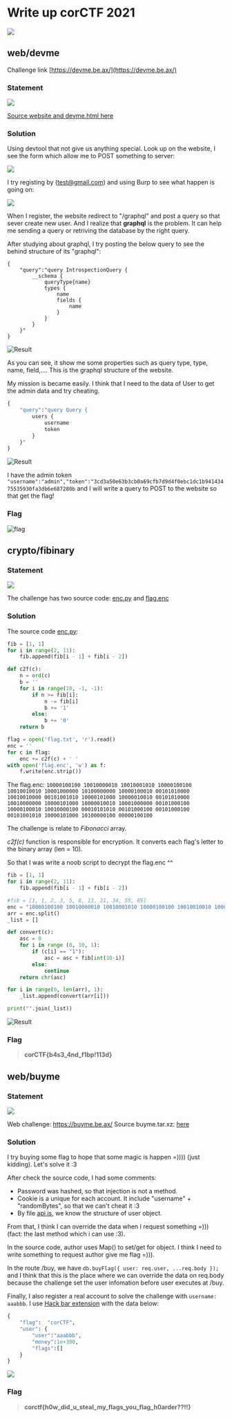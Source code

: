 # Write up corCTF 2021

![](website.png)

## web/devme

Challenge link [https://devme.be.ax/](https://devme.be.ax/)

### Statement

![](devme/statement.png)

[Source website and devme.html here](devme/devme_files.zip)

### Solution

Using devtool that not give us anything special. Look up on the website, I see the form which allow me to POST something to server:

![](devme/sendEmail.png)

I try registing by (test@gmail.com) and using Burp to see what happen is going on:

![](devme/burp.png)

When I register, the website redirect to "/graphql" and post a query so that sever create new user. And I realize that **graphql** is the problem. It can help me sending a query or retriving the database by the right query.

After studying about graphql, I try posting the below query to see the behind structure of its "graphql":
```grahpql
{
	"query":"query IntrospectionQuery {
		__schema {
			queryType{name}
			types {
				name
				fields {
					name
				}
			}
		}
	}"
}
```

![Result](devme/structure.png)

As you can see, it show me some properties such as query type, type, name, field,.... This is the graphql structure of the website.

My mission is became easily. I think that I need to the data of User to get the admin data and try cheating.

```graphql
{
	"query":"query Query {
		users {
			username
			token
		}
	}"
}
```

![Result](devme/users.png)

I have the admin token <code>"username":"admin","token":"3cd3a50e63b3cb0a69cfb7d9d4f0ebc1dc1b94143475535930fa3db6e687280b</code> and I will write a query to POST to the website so that get the flag!

### Flag

![flag](devme/flag.png)


## crypto/fibinary

### Statement

![](fibinary/state.png)

The challenge has two source code: [enc.py](fibinary/enc.py) and [flag.enc](fibinary/flag.enc)

### Solution

The source code [enc.py](fibinary/enc.py):
```python
fib = [1, 1]
for i in range(2, 11):
	fib.append(fib[i - 1] + fib[i - 2])

def c2f(c):
	n = ord(c)
	b = ''
	for i in range(10, -1, -1):
		if n >= fib[i]:
			n -= fib[i]
			b += '1'
		else:
			b += '0'
	return b

flag = open('flag.txt', 'r').read()
enc = ''
for c in flag:
	enc += c2f(c) + ' '
with open('flag.enc', 'w') as f:
	f.write(enc.strip())
```
The flag.enc:
```10000100100 10010000010 10010001010 10000100100 10010010010 10001000000 10100000000 10000100010 00101010000 10010010000 00101001010 10000101000 10000010010 00101010000 10010000000 10000101000 10000010010 10001000000 00101000100 10000100010 10010000100 00010101010 00101000100 00101000100 00101001010 10000101000 10100000100 00000100100```

The challenge is relate to *Fibonacci* array.

*c2f(c)* function is responsible for encryption. It converts each flag's letter to the binary array (len = 10).

So that I was write a noob script to decrypt the flag.enc ^^

```python
fib = [1, 1]
for i in range(2, 11):
	fib.append(fib[i - 1] + fib[i - 2])

#fib = [1, 1, 2, 3, 5, 8, 13, 21, 34, 55, 89]
enc = "10000100100 10010000010 10010001010 10000100100 10010010010 10001000000 10100000000 10000100010 00101010000 10010010000 00101001010 10000101000 10000010010 00101010000 10010000000 10000101000 10000010010 10001000000 00101000100 10000100010 10010000100 00010101010 00101000100 00101000100 00101001010 10000101000 10100000100 00000100100"
arr = enc.split()
_list = []

def convert(c):
    asc = 0
    for i in range (0, 10, 1):
        if (c[i] == "1"):
            asc = asc + fib[int(10-i)]
        else:
            continue
    return chr(asc)

for i in range(0, len(arr), 1):    
    _list.append(convert(arr[i]))

print("".join(_list))
```

![Result](fibinary/flag.png)

### Flag
>**corCTF{b4s3_4nd_f1bp!113d}**


## web/buyme

### Statement

![](buyme/state.png)

Web challenge: https://buyme.be.ax/
Source buyme.tar.xz: [here](buyme/chall)

### Solution

I try buying some flag to hope that some magic is happen =)))) (just kidding). Let's solve it :3

After check the source code, I had some comments:
- Password was hashed, so that injection is not a method.
- Cookie is a unique for each account. It include "username" + "randomBytes", so that we can't cheat it :3
- By file [api.js](buyme/source/routes/api.js), we know the structure of user object.

From that, I think I can override the data when I request something =))) (fact: the last method which i can use :3).

In the source code, author uses Map() to set/get for object. I think I need to write something to request author give me flag =))).

In the route /buy, we have ```db.buyFlag({ user: req.user, ...req.body });``` and I think that this is the place where we can override the data on req.body because the challenge set the user infomation before user executes at /buy.

Finally, I also register a real account to solve the challenge with ```username: aaabbb```. I use [Hack bar extension](https://chrome.google.com/webstore/detail/hackbar/ginpbkfigcoaokgflihfhhmglmbchinc) with the data below:
```graphql
{
	"flag":  "corCTF",
    "user": {
        "user":"aaabbb",
        "money":1e+300,
        "flags":[]
    }
}
```

![](buyme/solve.png)

### Flag
>**corctf{h0w_did_u_steal_my_flags_you_flag_h0arder??!!}**
